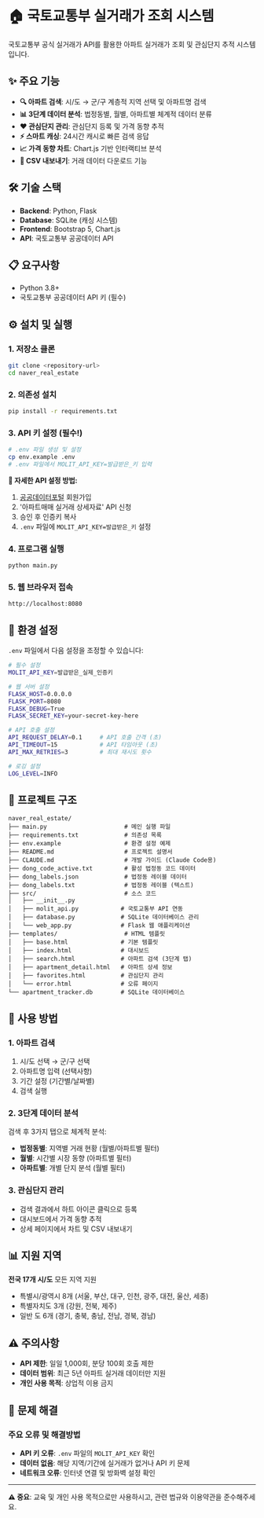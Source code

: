 # 🏠 국토교통부 실거래가 조회 시스템

국토교통부 공식 실거래가 API를 활용한 아파트 실거래가 조회 및 관심단지 추적 시스템입니다.

## ✨ 주요 기능

- **🔍 아파트 검색**: 시/도 → 군/구 계층적 지역 선택 및 아파트명 검색
- **📊 3단계 데이터 분석**: 법정동별, 월별, 아파트별 체계적 데이터 분류
- **❤️ 관심단지 관리**: 관심단지 등록 및 가격 동향 추적
- **⚡ 스마트 캐싱**: 24시간 캐시로 빠른 검색 응답
- **📈 가격 동향 차트**: Chart.js 기반 인터랙티브 분석
- **📄 CSV 내보내기**: 거래 데이터 다운로드 기능

## 🛠 기술 스택

- **Backend**: Python, Flask
- **Database**: SQLite (캐싱 시스템)
- **Frontend**: Bootstrap 5, Chart.js
- **API**: 국토교통부 공공데이터 API

## 📋 요구사항

- Python 3.8+
- 국토교통부 공공데이터 API 키 (필수)

## ⚙️ 설치 및 실행

### 1. 저장소 클론
```bash
git clone <repository-url>
cd naver_real_estate
```

### 2. 의존성 설치
```bash
pip install -r requirements.txt
```

### 3. API 키 설정 (필수!)
```bash
# .env 파일 생성 및 설정
cp env.example .env
# .env 파일에서 MOLIT_API_KEY=발급받은_키 입력
```

**📖 자세한 API 설정 방법:**
1. [공공데이터포털](https://www.data.go.kr/) 회원가입
2. '아파트매매 실거래 상세자료' API 신청
3. 승인 후 인증키 복사
4. `.env` 파일에 `MOLIT_API_KEY=발급받은_키` 설정

### 4. 프로그램 실행
```bash
python main.py
```

### 5. 웹 브라우저 접속
```
http://localhost:8080
```

## 🔧 환경 설정

`.env` 파일에서 다음 설정을 조정할 수 있습니다:

```bash
# 필수 설정
MOLIT_API_KEY=발급받은_실제_인증키

# 웹 서버 설정
FLASK_HOST=0.0.0.0
FLASK_PORT=8080
FLASK_DEBUG=True
FLASK_SECRET_KEY=your-secret-key-here

# API 호출 설정
API_REQUEST_DELAY=0.1     # API 호출 간격 (초)
API_TIMEOUT=15            # API 타임아웃 (초)
API_MAX_RETRIES=3         # 최대 재시도 횟수

# 로깅 설정
LOG_LEVEL=INFO
```

## 📁 프로젝트 구조

```
naver_real_estate/
├── main.py                      # 메인 실행 파일
├── requirements.txt             # 의존성 목록
├── env.example                  # 환경 설정 예제
├── README.md                    # 프로젝트 설명서
├── CLAUDE.md                    # 개발 가이드 (Claude Code용)
├── dong_code_active.txt         # 활성 법정동 코드 데이터
├── dong_labels.json             # 법정동 레이블 데이터
├── dong_labels.txt              # 법정동 레이블 (텍스트)
├── src/                         # 소스 코드
│   ├── __init__.py
│   ├── molit_api.py            # 국토교통부 API 연동
│   ├── database.py             # SQLite 데이터베이스 관리
│   └── web_app.py              # Flask 웹 애플리케이션
├── templates/                   # HTML 템플릿
│   ├── base.html               # 기본 템플릿
│   ├── index.html              # 대시보드
│   ├── search.html             # 아파트 검색 (3단계 탭)
│   ├── apartment_detail.html   # 아파트 상세 정보
│   ├── favorites.html          # 관심단지 관리
│   └── error.html              # 오류 페이지
└── apartment_tracker.db        # SQLite 데이터베이스
```

## 🚀 사용 방법

### 1. 아파트 검색
1. 시/도 선택 → 군/구 선택
2. 아파트명 입력 (선택사항)
3. 기간 설정 (기간별/날짜별)
4. 검색 실행

### 2. 3단계 데이터 분석
검색 후 3가지 탭으로 체계적 분석:
- **법정동별**: 지역별 거래 현황 (월별/아파트별 필터)
- **월별**: 시간별 시장 동향 (아파트별 필터)
- **아파트별**: 개별 단지 분석 (월별 필터)

### 3. 관심단지 관리
- 검색 결과에서 하트 아이콘 클릭으로 등록
- 대시보드에서 가격 동향 추적
- 상세 페이지에서 차트 및 CSV 내보내기

## 📊 지원 지역

**전국 17개 시/도** 모든 지역 지원
- 특별시/광역시 8개 (서울, 부산, 대구, 인천, 광주, 대전, 울산, 세종)
- 특별자치도 3개 (강원, 전북, 제주)
- 일반 도 6개 (경기, 충북, 충남, 전남, 경북, 경남)

## ⚠️ 주의사항

- **API 제한**: 일일 1,000회, 분당 100회 호출 제한
- **데이터 범위**: 최근 5년 아파트 실거래 데이터만 지원
- **개인 사용 목적**: 상업적 이용 금지

## 🔧 문제 해결

### 주요 오류 및 해결방법
- **API 키 오류**: `.env` 파일의 `MOLIT_API_KEY` 확인
- **데이터 없음**: 해당 지역/기간에 실거래가 없거나 API 키 문제
- **네트워크 오류**: 인터넷 연결 및 방화벽 설정 확인

---

**⚠️ 중요**: 교육 및 개인 사용 목적으로만 사용하시고, 관련 법규와 이용약관을 준수해주세요.
